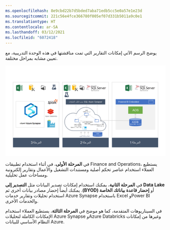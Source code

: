 ```yaml
---
ms.openlocfilehash: 8e9cbd22b7d5bded7aba71edb5cc5e0a57e1e23d
ms.sourcegitcommit: 221c56e4fce366780f005ef07d331b5011a9c0e1
ms.translationtype: HT
ms.contentlocale: ar-SA
ms.lasthandoff: 03/12/2021
ms.locfileid: "6072418"
---
```

يوضح الرسم الآتي إمكانات التقارير التي تمت مناقشتها في هذه الوحدة التدريبية، مع تعيين مشابه بمراحل مختلفة. 


[ ![مخطط بنية التحليلات الحديثة في Azure.](../media/modern.png) ](../media/modern.png#lightbox)


في **المرحلة الأولى**، في أثناء استخدام تطبيقات Finance and Operations، يستطيع العملاء استخدام عناصر تحكم أصلية ومستندات التشغيل والأعمال وتقارير إلكترونية ومساحات عمل تحليلية. 

في **المرحلة الثانية**، يمكنك استخدام إمكانات تصدير البيانات مثل **التصدير إلى Data Lake** أو **‏‫إحضار قاعدة بياناتك الخاصة (BYOD)‬**. يمكنك أيضاً إحضار مصادر بيانات أخرى ثم استخدام تحليلات وتقارير خدمات Azure Synapse باستخدام Excel وPower BI والخدمات الأخرى. 

في السيناريوهات المتقدمة، كما هو موضح في **المرحلة الثالثة**، يستطيع العملاء استخدام الإمكانات الكاملة لتحليلات Azure Synapse وAzure Databricks وغيرها من إمكانات النظام الأساسي للبيانات Azure. 


